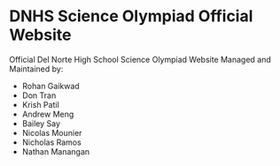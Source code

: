 # DNHS Science Olympiad Official Website
Official Del Norte High School Science Olympiad Website
Managed and Maintained by:
- Rohan Gaikwad
- Don Tran
- Krish Patil
- Andrew Meng
- Bailey Say
- Nicolas Mounier
- Nicholas Ramos
- Nathan Manangan
